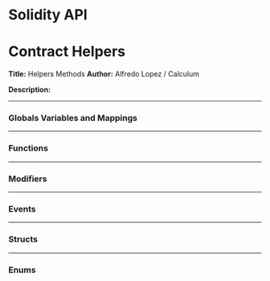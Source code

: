 # Solidity API

# Contract Helpers
**Title:** Helpers Methods
**Author:** Alfredo Lopez / Calculum

**Description:** 

---
### Globals Variables and Mappings

---
### Functions

---
### Modifiers

---
### Events

---
### Structs

---
### Enums

